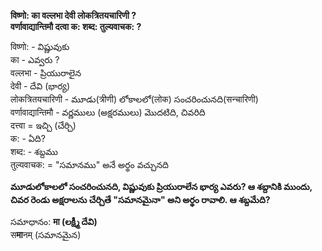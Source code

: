**विष्णो: का वल्लभा देवी लोकत्रितयचारिणी ?  
वर्णावाद्यान्तिमौ दत्वा क: शब्द: तुल्यवाचक: ?**  

विष्णो: - విష్ణువుకు  
का - ఎవ్వరు ?  
वल्लभा - ప్రియురాలైన  
देवी - దేవి (భార్య)  
लोकत्रितयचारिणी - మూడు(त्रीणी) లోకాలలో(लोक) సంచరించునది(सन्चारिणी)     
वर्णावाद्यान्तिमौ - వర్ణములు (అక్షరములు) మొదటిది, చివరిది    
दत्त्वा = ఇచ్చి (చేర్చి)      
क: - ఏది?  
शब्द: - శబ్దము   
तुल्यवाचक: = "సమానము" అనే అర్థం వచ్చునది    

**మూడులోకాలలో సంచరించునది, విష్ణువుకు ప్రియురాలేన భార్య ఎవరు? ఆ శబ్దానికి ముందు, చివర రెండు అక్షరాలను చేర్చితే "సమానమైనా" అని అర్థం రావాలి. ఆ శబ్దమేది?**

సమాధానం: 
        **मा (లక్ష్మీ దేవి)**  
        स**मा**नम् (సమానమైన)

